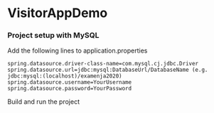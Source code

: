 # VisitorAppDemo

### Project setup with MySQL
Add the following lines to application.properties
```
spring.datasource.driver-class-name=com.mysql.cj.jdbc.Driver
spring.datasource.url=jdbc:mysql:DatabaseUrl/DatabaseName (e.g. jdbc:mysql:(localhost)/examenja2020)
spring.datasource.username=YourUsername
spring.datasource.password=YourPassword
```

Build and run the project
